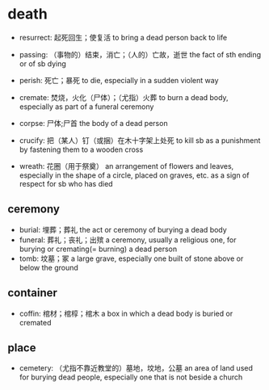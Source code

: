 # death

- resurrect: 起死回生；使复活 to bring a dead person back to life

- passing: （事物的）结束，消亡；（人的）亡故，逝世 the fact of sth ending or of sb dying
- perish: 死亡；暴死 to die, especially in a sudden violent way

- cremate: 焚烧，火化（尸体）；（尤指）火葬 to burn a dead body, especially as part of a funeral ceremony

- corpse: 尸体;尸首 the body of a dead person

- crucify: 把（某人）钉（或捆）在木十字架上处死 to kill sb as a punishment by fastening them to a wooden cross

- wreath: 花圈（用于祭奠） an arrangement of flowers and leaves, especially in the shape of a circle, placed on graves, etc. as a sign of respect for sb who has died

## ceremony

- burial: 埋葬；葬礼 the act or ceremony of burying a dead body
- funeral: 葬礼；丧礼；出殡 a ceremony, usually a religious one, for burying or cremating(= burning) a dead person
- tomb: 坟墓；冢 a large grave, especially one built of stone above or below the ground

## container

- coffin: 棺材；棺椁；棺木 a box in which a dead body is buried or cremated

## place

- cemetery: （尤指不靠近教堂的）墓地，坟地，公墓 an area of land used for burying dead people, especially one that is not beside a church

